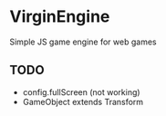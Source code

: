 # VirginEngine

Simple JS game engine for web games

## TODO

- config.fullScreen (not working)
- GameObject extends Transform
